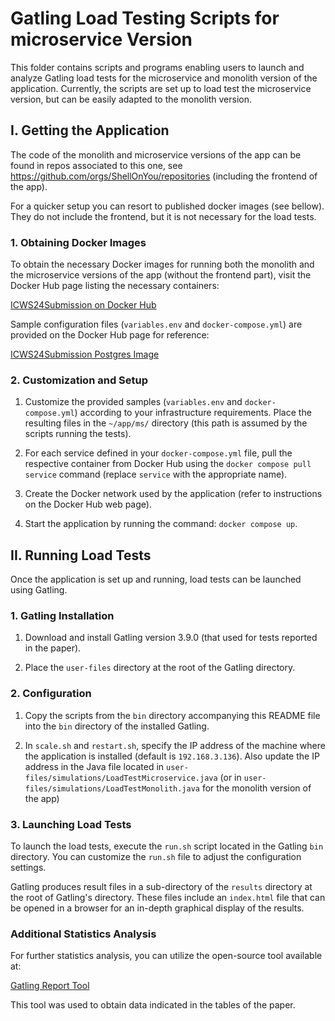 
# Gatling Load Testing Scripts for microservice Version

This folder contains scripts and programs enabling users to launch and analyze Gatling load tests for the microservice and monolith version of the application. Currently, the scripts are set up to load test the microservice version, but can be easily adapted to the monolith version.

## I. Getting the Application

The code of the monolith and microservice versions of the app can be found in repos associated to this one, see https://github.com/orgs/ShellOnYou/repositories (including the frontend of the app).

For a quicker setup you can resort to published docker images (see bellow). They do not include the frontend, but it is not necessary for the load tests. 

### 1. Obtaining Docker Images

To obtain the necessary Docker images for running both the monolith and the microservice versions of the app (without the frontend part), visit the Docker Hub page listing the necessary containers:

[ICWS24Submission on Docker Hub](https://hub.docker.com/search?q=icws24submission)

Sample configuration files (`variables.env` and `docker-compose.yml`) are provided on the Docker Hub page for reference:

[ICWS24Submission Postgres Image](https://hub.docker.com/r/icws24submission/postgres_icws24)

### 2. Customization and Setup

1. Customize the provided samples (`variables.env` and `docker-compose.yml`) according to your infrastructure requirements. Place the resulting files in the `~/app/ms/` directory (this path is assumed by the scripts running the tests).
   
2. For each service defined in your `docker-compose.yml` file, pull the respective container from Docker Hub using the `docker compose pull service` command (replace `service` with the appropriate name).
   
3. Create the Docker network used by the application (refer to instructions on the Docker Hub web page).
   
4. Start the application by running the command: `docker compose up`.

## II. Running Load Tests

Once the application is set up and running, load tests can be launched using Gatling.

### 1. Gatling Installation

1. Download and install Gatling version 3.9.0 (that used for tests reported in the paper).
   
2. Place the `user-files` directory at the root of the Gatling directory.

### 2. Configuration

1. Copy the scripts from the `bin` directory accompanying this README file into the `bin` directory of the installed Gatling.
   
2. In `scale.sh` and `restart.sh`, specify the IP address of the machine where the application is installed (default is `192.168.3.136`). Also update the IP address in the Java file located in `user-files/simulations/LoadTestMicroservice.java` (or in `user-files/simulations/LoadTestMonolith.java` for the monolith version of the app)

### 3. Launching Load Tests

To launch the load tests, execute the `run.sh` script located in the Gatling `bin` directory. You can customize the `run.sh` file to adjust the configuration settings.

Gatling produces result files in a sub-directory of the `results` directory at the root of Gatling's directory. These files include an `index.html` file that can be opened in a browser for an in-depth graphical display of the results.

### Additional Statistics Analysis

For further statistics analysis, you can utilize the open-source tool available at:

[Gatling Report Tool](https://github.com/nuxeo/gatling-report)

This tool was used to obtain data indicated in the tables of the paper.


